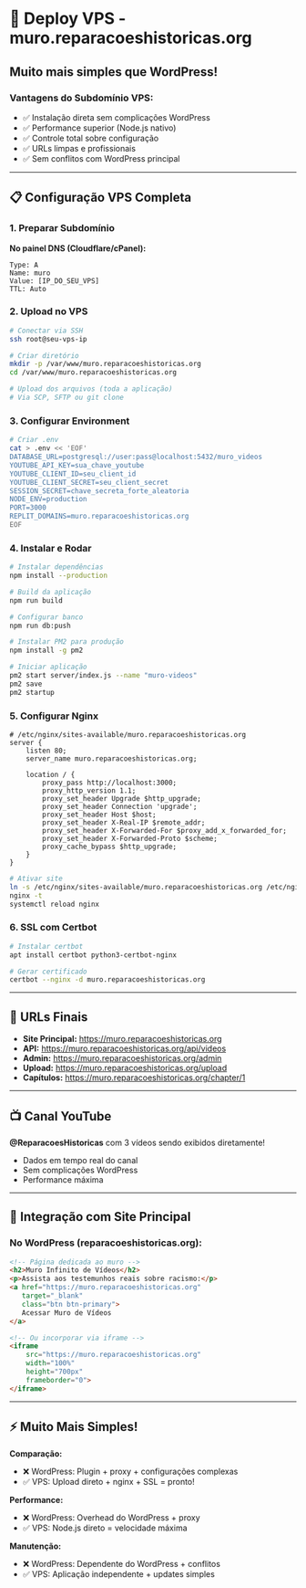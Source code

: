 # 🚀 Deploy VPS - muro.reparacoeshistoricas.org

## Muito mais simples que WordPress! 

### Vantagens do Subdomínio VPS:
- ✅ Instalação direta sem complicações WordPress
- ✅ Performance superior (Node.js nativo)
- ✅ Controle total sobre configuração
- ✅ URLs limpas e profissionais
- ✅ Sem conflitos com WordPress principal

---

## 📋 Configuração VPS Completa

### 1. Preparar Subdomínio
**No painel DNS (Cloudflare/cPanel):**
```
Type: A
Name: muro
Value: [IP_DO_SEU_VPS]
TTL: Auto
```

### 2. Upload no VPS
```bash
# Conectar via SSH
ssh root@seu-vps-ip

# Criar diretório
mkdir -p /var/www/muro.reparacoeshistoricas.org
cd /var/www/muro.reparacoeshistoricas.org

# Upload dos arquivos (toda a aplicação)
# Via SCP, SFTP ou git clone
```

### 3. Configurar Environment
```bash
# Criar .env
cat > .env << 'EOF'
DATABASE_URL=postgresql://user:pass@localhost:5432/muro_videos
YOUTUBE_API_KEY=sua_chave_youtube
YOUTUBE_CLIENT_ID=seu_client_id
YOUTUBE_CLIENT_SECRET=seu_client_secret
SESSION_SECRET=chave_secreta_forte_aleatoria
NODE_ENV=production
PORT=3000
REPLIT_DOMAINS=muro.reparacoeshistoricas.org
EOF
```

### 4. Instalar e Rodar
```bash
# Instalar dependências
npm install --production

# Build da aplicação
npm run build

# Configurar banco
npm run db:push

# Instalar PM2 para produção
npm install -g pm2

# Iniciar aplicação
pm2 start server/index.js --name "muro-videos"
pm2 save
pm2 startup
```

### 5. Configurar Nginx
```nginx
# /etc/nginx/sites-available/muro.reparacoeshistoricas.org
server {
    listen 80;
    server_name muro.reparacoeshistoricas.org;
    
    location / {
        proxy_pass http://localhost:3000;
        proxy_http_version 1.1;
        proxy_set_header Upgrade $http_upgrade;
        proxy_set_header Connection 'upgrade';
        proxy_set_header Host $host;
        proxy_set_header X-Real-IP $remote_addr;
        proxy_set_header X-Forwarded-For $proxy_add_x_forwarded_for;
        proxy_set_header X-Forwarded-Proto $scheme;
        proxy_cache_bypass $http_upgrade;
    }
}
```

```bash
# Ativar site
ln -s /etc/nginx/sites-available/muro.reparacoeshistoricas.org /etc/nginx/sites-enabled/
nginx -t
systemctl reload nginx
```

### 6. SSL com Certbot
```bash
# Instalar certbot
apt install certbot python3-certbot-nginx

# Gerar certificado
certbot --nginx -d muro.reparacoeshistoricas.org
```

---

## 🎯 URLs Finais

- **Site Principal:** https://muro.reparacoeshistoricas.org
- **API:** https://muro.reparacoeshistoricas.org/api/videos
- **Admin:** https://muro.reparacoeshistoricas.org/admin
- **Upload:** https://muro.reparacoeshistoricas.org/upload
- **Capítulos:** https://muro.reparacoeshistoricas.org/chapter/1

---

## 📺 Canal YouTube

**@ReparacoesHistoricas** com 3 vídeos sendo exibidos diretamente!
- Dados em tempo real do canal
- Sem complicações WordPress
- Performance máxima

---

## 🔗 Integração com Site Principal

### No WordPress (reparacoeshistoricas.org):
```html
<!-- Página dedicada ao muro -->
<h2>Muro Infinito de Vídeos</h2>
<p>Assista aos testemunhos reais sobre racismo:</p>
<a href="https://muro.reparacoeshistoricas.org" 
   target="_blank" 
   class="btn btn-primary">
   Acessar Muro de Vídeos
</a>

<!-- Ou incorporar via iframe -->
<iframe 
    src="https://muro.reparacoeshistoricas.org" 
    width="100%" 
    height="700px" 
    frameborder="0">
</iframe>
```

---

## ⚡ Muito Mais Simples!

**Comparação:**
- ❌ WordPress: Plugin + proxy + configurações complexas
- ✅ VPS: Upload direto + nginx + SSL = pronto!

**Performance:**
- ❌ WordPress: Overhead do WordPress + proxy
- ✅ VPS: Node.js direto = velocidade máxima

**Manutenção:**
- ❌ WordPress: Dependente do WordPress + conflitos
- ✅ VPS: Aplicação independente + updates simples